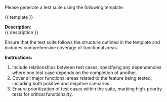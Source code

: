 Please generate a test suite using the following template:

{{ template }}

**Description:**  
{{ description }}

Ensure that the test suite follows the structure outlined in the template and includes comprehensive coverage of functional areas. 

**Instructions:**

1. Include relationships between test cases, specifying any dependencies where one test case depends on the completion of another.
2. Cover all major functional areas related to the feature being tested, including both positive and negative scenarios.
3. Ensure prioritization of test cases within the suite, marking high-priority tests for critical functionality.
